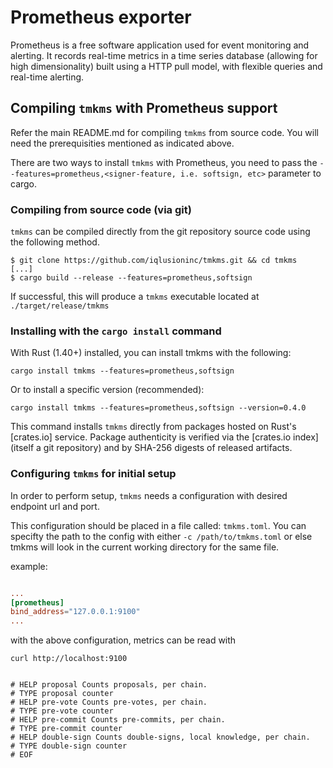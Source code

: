 # Prometheus exporter 

Prometheus is a free software application used for event monitoring and alerting. It records real-time metrics in a time series database (allowing for high dimensionality) built using a HTTP pull model, with flexible queries and real-time alerting.   


## Compiling `tmkms` with Prometheus support

Refer the main README.md for compiling `tmkms`
from source code. You will need the prerequisities mentioned as indicated above.

There are two ways to install `tmkms` with Prometheus, you need to pass the `--features=prometheus,<signer-feature, i.e. softsign, etc>` parameter to cargo.  


### Compiling from source code (via git)

`tmkms` can be compiled directly from the git repository source code using the
following method.

```
$ git clone https://github.com/iqlusioninc/tmkms.git && cd tmkms
[...]
$ cargo build --release --features=prometheus,softsign
```

If successful, this will produce a `tmkms` executable located at
`./target/release/tmkms`

### Installing with the `cargo install` command

With Rust (1.40+) installed, you can install tmkms with the following:

```
cargo install tmkms --features=prometheus,softsign
```

Or to install a specific version (recommended):

```
cargo install tmkms --features=prometheus,softsign --version=0.4.0
```

This command installs `tmkms` directly from packages hosted on Rust's
[crates.io] service. Package authenticity is verified via the
[crates.io index] (itself a git repository) and by SHA-256 digests of
released artifacts.

### Configuring `tmkms` for initial setup

In order to perform setup, `tmkms` needs a  configuration with desired endpoint url and port.

This configuration should be placed in a file called: `tmkms.toml`.
You can specifty the path to the config with either `-c /path/to/tmkms.toml` or else tmkms will look in the current working directory for the same file.

example: 

```toml

...
[prometheus]
bind_address="127.0.0.1:9100"
...


```

with the above configuration, metrics can be read with 

```
curl http://localhost:9100


# HELP proposal Counts proposals, per chain.
# TYPE proposal counter
# HELP pre-vote Counts pre-votes, per chain.
# TYPE pre-vote counter
# HELP pre-commit Counts pre-commits, per chain.
# TYPE pre-commit counter
# HELP double-sign Counts double-signs, local knowledge, per chain.
# TYPE double-sign counter
# EOF

```